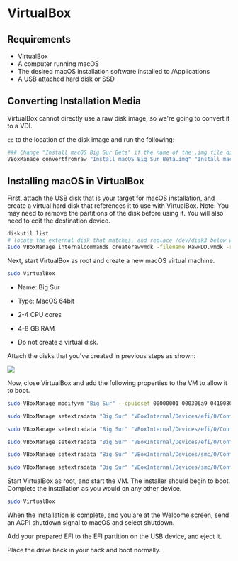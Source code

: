 # VirtualBox

## Requirements

- VirtualBox
- A computer running macOS
- The desired macOS installation software installed to /Applications
- A USB attached hard disk or SSD

## Converting Installation Media

VirtualBox cannot directly use a raw disk image, so we're going to convert it to a VDI.

`cd` to the location of the disk image and run the following:

```bash
### Change "Install macOS Big Sur Beta" if the name of the .img file differs
VBoxManage convertfromraw "Install macOS Big Sur Beta.img" "Install macOS Big Sur Beta.vdi" --format VDI
```

## Installing macOS in VirtualBox

First, attach the USB disk that is your target for macOS installation, and create a virtual hard disk that references it to use with VirtualBox.  Note: You may need to remove the partitions of the disk before using it.  You will also need to edit the destination device.

```bash
diskutil list
# locate the external disk that matches, and replace /dev/disk3 below with the device path.
sudo VBoxManage internalcommands createrawvmdk -filename RawHDD.vmdk -rawdisk /dev/disk3
```

Next, start VirtualBox as root and create a new macOS virtual machine.

```bash
sudo VirtualBox
```

- Name: Big Sur
- Type: MacOS 64bit

- 2-4 CPU cores
- 4-8 GB RAM
- Do not create a virtual disk.

Attach the disks that you've created in previous steps as shown:

![](../..../images/extras/big-sur/virtualbox/vbox-storage.png)

Now, close VirtualBox and add the following properties to the VM to allow it to boot.

```bash
sudo VBoxManage modifyvm "Big Sur" --cpuidset 00000001 000306a9 04100800 7fbae3ff bfebfbff

sudo VBoxManage setextradata "Big Sur" "VBoxInternal/Devices/efi/0/Config/DmiSystemProduct" "iMacPro1,1"

sudo VBoxManage setextradata "Big Sur" "VBoxInternal/Devices/efi/0/Config/DmiSystemVersion" "1.0"

sudo VBoxManage setextradata "Big Sur" "VBoxInternal/Devices/efi/0/Config/DmiBoardProduct" "Mac-7BA5B2D9E42DDD94"

sudo VBoxManage setextradata "Big Sur" "VBoxInternal/Devices/smc/0/Config/DeviceKey" "ourhardworkbythesewordsguardedpleasedontsteal(c)AppleComputerInc"

sudo VBoxManage setextradata "Big Sur" "VBoxInternal/Devices/smc/0/Config/GetKeyFromRealSMC" 1
```

Start VirtualBox as root, and start the VM.  The installer should begin to boot.  Complete the installation as you would on any other device.

```bash
sudo VirtualBox
```

When the installation is complete, and you are at the Welcome screen, send an ACPI shutdown signal to macOS and select shutdown.

Add your prepared EFI to the EFI partition on the USB device, and eject it.

Place the drive back in your hack and boot normally.
